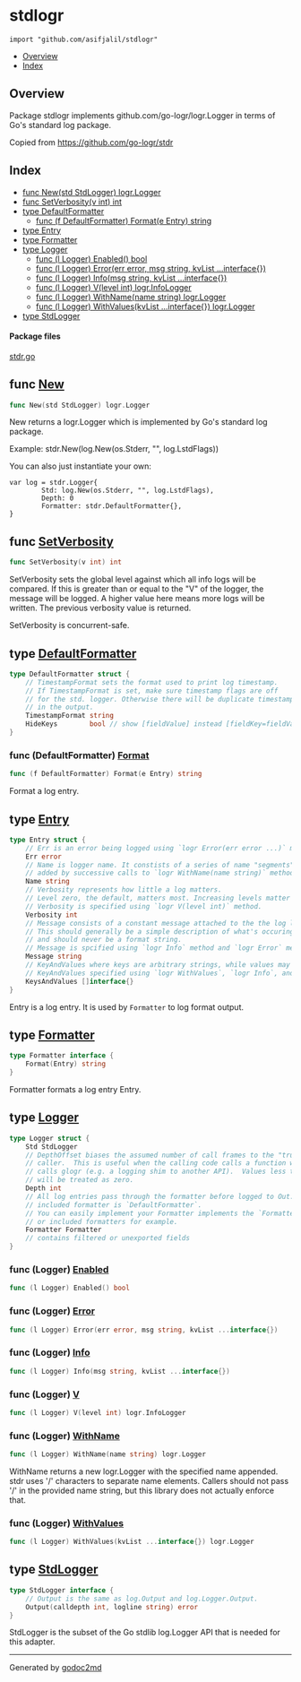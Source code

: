 

# stdlogr
`import "github.com/asifjalil/stdlogr"`

* [Overview](#pkg-overview)
* [Index](#pkg-index)

## <a name="pkg-overview">Overview</a>
Package stdlogr  implements github.com/go-logr/logr.Logger in terms of
Go's standard log package.

Copied from <a href="https://github.com/go-logr/stdr">https://github.com/go-logr/stdr</a>




## <a name="pkg-index">Index</a>
* [func New(std StdLogger) logr.Logger](#New)
* [func SetVerbosity(v int) int](#SetVerbosity)
* [type DefaultFormatter](#DefaultFormatter)
  * [func (f DefaultFormatter) Format(e Entry) string](#DefaultFormatter.Format)
* [type Entry](#Entry)
* [type Formatter](#Formatter)
* [type Logger](#Logger)
  * [func (l Logger) Enabled() bool](#Logger.Enabled)
  * [func (l Logger) Error(err error, msg string, kvList ...interface{})](#Logger.Error)
  * [func (l Logger) Info(msg string, kvList ...interface{})](#Logger.Info)
  * [func (l Logger) V(level int) logr.InfoLogger](#Logger.V)
  * [func (l Logger) WithName(name string) logr.Logger](#Logger.WithName)
  * [func (l Logger) WithValues(kvList ...interface{}) logr.Logger](#Logger.WithValues)
* [type StdLogger](#StdLogger)


#### <a name="pkg-files">Package files</a>
[stdr.go](/src/github.com/asifjalil/stdlogr/stdr.go) 





## <a name="New">func</a> [New](/src/target/stdr.go?s=5051:5086#L178)
``` go
func New(std StdLogger) logr.Logger
```
New returns a logr.Logger which is implemented by Go's standard log package.

Example: stdr.New(log.New(os.Stderr, "", log.LstdFlags))

You can also just instantiate your own:


	var log = stdr.Logger{
	        Std: log.New(os.Stderr, "", log.LstdFlags),
	        Depth: 0
	        Formatter: stdr.DefaultFormatter{},
	}



## <a name="SetVerbosity">func</a> [SetVerbosity](/src/target/stdr.go?s=2071:2099#L73)
``` go
func SetVerbosity(v int) int
```
SetVerbosity sets the global level against which all info logs will be
compared.  If this is greater than or equal to the "V" of the logger, the
message will be logged.  A higher value here means more logs will be written.
The previous verbosity value is returned.

SetVerbosity is concurrent-safe.




## <a name="DefaultFormatter">type</a> [DefaultFormatter](/src/target/stdr.go?s=2145:2492#L77)
``` go
type DefaultFormatter struct {
    // TimestampFormat sets the format used to print log timestamp.
    // If TimestampFormat is set, make sure timestamp flags are off
    // for the std. logger. Otherwise there will be duplicate timestamp
    // in the output.
    TimestampFormat string
    HideKeys        bool // show [fieldValue] instead [fieldKey=fieldValue]
}
```









### <a name="DefaultFormatter.Format">func</a> (DefaultFormatter) [Format](/src/target/stdr.go?s=2517:2565#L87)
``` go
func (f DefaultFormatter) Format(e Entry) string
```
Format a log entry.




## <a name="Entry">type</a> [Entry](/src/target/stdr.go?s=350:1297#L22)
``` go
type Entry struct {
    // Err is an error being logged using `logr Error(err error ...)` method.
    Err error
    // Name is logger name. It constists of a series of name "segments"
    // added by successive calls to `logr WithName(name string)` method.
    Name string
    // Verbosity represents how little a log matters.
    // Level zero, the default, matters most. Increasing levels matter less and less.
    // Verbosity is specified using `logr V(level int)` method.
    Verbosity int
    // Message consists of a constant message attached to the the log line.
    // This should generally be a simple description of what's occuring,
    // and should never be a format string.
    // Message is spcified using `logr Info` method and `logr Error` method.
    Message string
    // KeyAndValues where keys are arbitrary strings, while values may be any Go value.
    // KeyAndValues specified using `logr WithValues`, `logr Info`, and `logr Error` method.
    KeysAndValues []interface{}
}
```
Entry is a log entry.
It is used by `Formatter` to log format output.










## <a name="Formatter">type</a> [Formatter](/src/target/stdr.go?s=1339:1389#L43)
``` go
type Formatter interface {
    Format(Entry) string
}
```
Formatter formats a log entry Entry.










## <a name="Logger">type</a> [Logger](/src/target/stdr.go?s=3951:4679#L149)
``` go
type Logger struct {
    Std StdLogger
    // DepthOffset biases the assumed number of call frames to the "true"
    // caller.  This is useful when the calling code calls a function which then
    // calls glogr (e.g. a logging shim to another API).  Values less than zero
    // will be treated as zero.
    Depth int
    // All log entries pass through the formatter before logged to Out. The
    // included formatter is `DefaultFormatter`.
    // You can easily implement your Formatter implements the `Formatter` interface, see the
    // or included formatters for example.
    Formatter Formatter
    // contains filtered or unexported fields
}
```









### <a name="Logger.Enabled">func</a> (Logger) [Enabled](/src/target/stdr.go?s=6999:7029#L254)
``` go
func (l Logger) Enabled() bool
```



### <a name="Logger.Error">func</a> (Logger) [Error](/src/target/stdr.go?s=7089:7156#L258)
``` go
func (l Logger) Error(err error, msg string, kvList ...interface{})
```



### <a name="Logger.Info">func</a> (Logger) [Info](/src/target/stdr.go?s=6716:6771#L243)
``` go
func (l Logger) Info(msg string, kvList ...interface{})
```



### <a name="Logger.V">func</a> (Logger) [V](/src/target/stdr.go?s=5162:5206#L185)
``` go
func (l Logger) V(level int) logr.InfoLogger
```



### <a name="Logger.WithName">func</a> (Logger) [WithName](/src/target/stdr.go?s=5503:5552#L194)
``` go
func (l Logger) WithName(name string) logr.Logger
```
WithName returns a new logr.Logger with the specified name appended.  stdr
uses '/' characters to separate name elements.  Callers should not pass '/'
in the provided name string, but this library does not actually enforce that.




### <a name="Logger.WithValues">func</a> (Logger) [WithValues](/src/target/stdr.go?s=5665:5726#L203)
``` go
func (l Logger) WithValues(kvList ...interface{}) logr.Logger
```



## <a name="StdLogger">type</a> [StdLogger](/src/target/stdr.go?s=3816:3949#L144)
``` go
type StdLogger interface {
    // Output is the same as log.Output and log.Logger.Output.
    Output(calldepth int, logline string) error
}
```
StdLogger is the subset of the Go stdlib log.Logger API that is needed for
this adapter.














- - -
Generated by [godoc2md](http://godoc.org/github.com/davecheney/godoc2md)
